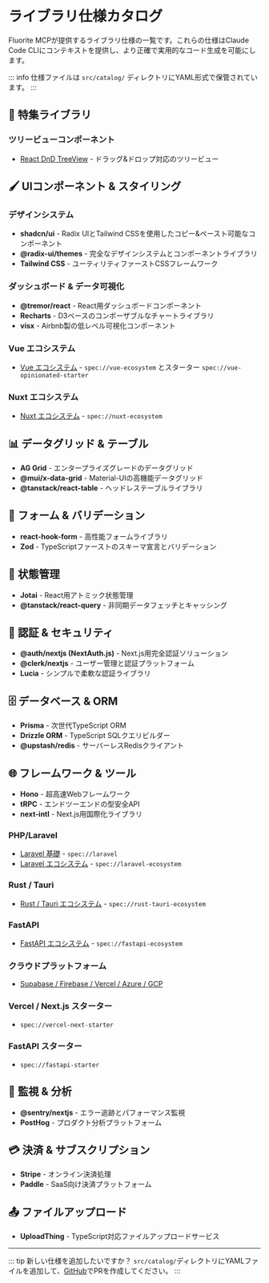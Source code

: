 # ライブラリ仕様カタログ

Fluorite MCPが提供するライブラリ仕様の一覧です。これらの仕様はClaude Code CLIにコンテキストを提供し、より正確で実用的なコード生成を可能にします。

::: info
仕様ファイルは `src/catalog/` ディレクトリにYAML形式で保管されています。
:::

## 🌟 特集ライブラリ

### ツリービューコンポーネント
- [React DnD TreeView](./react-dnd-treeview) - ドラッグ&ドロップ対応のツリービュー

## 🖌️ UIコンポーネント & スタイリング

### デザインシステム
- **shadcn/ui** - Radix UIとTailwind CSSを使用したコピー&ペースト可能なコンポーネント
- **@radix-ui/themes** - 完全なデザインシステムとコンポーネントライブラリ
- **Tailwind CSS** - ユーティリティファーストCSSフレームワーク

### ダッシュボード & データ可視化
- **@tremor/react** - React用ダッシュボードコンポーネント
- **Recharts** - D3ベースのコンポーザブルなチャートライブラリ
- **visx** - Airbnb製の低レベル可視化コンポーネント

### Vue エコシステム
- [Vue エコシステム](./vue) - `spec://vue-ecosystem` とスターター `spec://vue-opinionated-starter`

### Nuxt エコシステム
- [Nuxt エコシステム](./nuxt) - `spec://nuxt-ecosystem`

## 📊 データグリッド & テーブル

- **AG Grid** - エンタープライズグレードのデータグリッド
- **@mui/x-data-grid** - Material-UIの高機能データグリッド
- **@tanstack/react-table** - ヘッドレステーブルライブラリ

## 📝 フォーム & バリデーション

- **react-hook-form** - 高性能フォームライブラリ
- **Zod** - TypeScriptファーストのスキーマ宣言とバリデーション

## 🎯 状態管理

- **Jotai** - React用アトミック状態管理
- **@tanstack/react-query** - 非同期データフェッチとキャッシング

## 🔐 認証 & セキュリティ

- **@auth/nextjs (NextAuth.js)** - Next.js用完全認証ソリューション
- **@clerk/nextjs** - ユーザー管理と認証プラットフォーム
- **Lucia** - シンプルで柔軟な認証ライブラリ

## 🗄️ データベース & ORM

- **Prisma** - 次世代TypeScript ORM
- **Drizzle ORM** - TypeScript SQLクエリビルダー
- **@upstash/redis** - サーバーレスRedisクライアント

## 🌐 フレームワーク & ツール

- **Hono** - 超高速Webフレームワーク
- **tRPC** - エンドツーエンドの型安全API
- **next-intl** - Next.js用国際化ライブラリ

### PHP/Laravel
- [Laravel 基礎](./laravel) - `spec://laravel`
- [Laravel エコシステム](./laravel) - `spec://laravel-ecosystem`

### Rust / Tauri
- [Rust / Tauri エコシステム](./rust-tauri) - `spec://rust-tauri-ecosystem`

### FastAPI
- [FastAPI エコシステム](./fastapi) - `spec://fastapi-ecosystem`

### クラウドプラットフォーム
- [Supabase / Firebase / Vercel / Azure / GCP](./cloud-platforms)

### Vercel / Next.js スターター
- `spec://vercel-next-starter`

### FastAPI スターター
- `spec://fastapi-starter`

## 🐳 監視 & 分析

- **@sentry/nextjs** - エラー追跡とパフォーマンス監視
- **PostHog** - プロダクト分析プラットフォーム

## 💳 決済 & サブスクリプション

- **Stripe** - オンライン決済処理
- **Paddle** - SaaS向け決済プラットフォーム

## 📤 ファイルアップロード

- **UploadThing** - TypeScript対応ファイルアップロードサービス

---

::: tip 新しい仕様を追加したいですか？
`src/catalog/`ディレクトリにYAMLファイルを追加して、[GitHub](https://github.com/kotsutsumi/fluorite-mcp)でPRを作成してください。
:::
